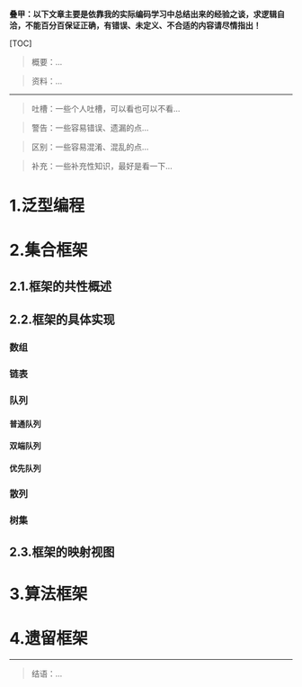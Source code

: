 

**叠甲：以下文章主要是依靠我的实际编码学习中总结出来的经验之谈，求逻辑自洽，不能百分百保证正确，有错误、未定义、不合适的内容请尽情指出！**

[TOC]

>   概要：...

>   资料：...

---

>   吐槽：一些个人吐槽，可以看也可以不看...

>   警告：一些容易错误、遗漏的点...

>   区别：一些容易混淆、混乱的点...

>   补充：一些补充性知识，最好是看一下...

# 1.泛型编程



# 2.集合框架

## 2.1.框架的共性概述



## 2.2.框架的具体实现

### 数组



### 链表



### 队列

#### 普通队列

#### 双端队列

#### 优先队列



### 散列



### 树集



## 2.3.框架的映射视图



# 3.算法框架



# 4.遗留框架



---

>   结语：...